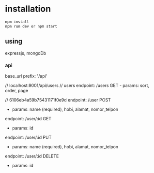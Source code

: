 # installation
```bash
npm install
npm run dev or npm start
```

## using
expressjs, mongoDb

### api
base_url
prefix: '/api'

// localhost:9001/api/users
// users
endpoint: /users GET
    - params: sort, order, page

// 6106eb4a59b75431171f0e9d
endpoint: /user POST
- params: name (required), hobi, alamat, nomor_telpon

endpoint: /user/:id GET
- params: id

endpoint: /user/:id PUT
- params: name (required), hobi, alamat, nomor_telpon

endpoint: /user/:id DELETE
- params: id


